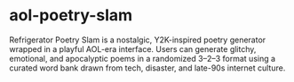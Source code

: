 # aol-poetry-slam
Refrigerator Poetry Slam is a nostalgic, Y2K-inspired poetry generator wrapped in a playful AOL-era interface. Users can generate glitchy, emotional, and apocalyptic poems in a randomized 3–2–3 format using a curated word bank drawn from tech, disaster, and late-90s internet culture.

